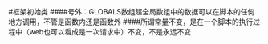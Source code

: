 #框架初始类
####号外：GLOBALS数组超全局数组中的数据可以在脚本的任何地方调用，不管是函数内还是函数外
####所谓常量不变，是在一个脚本的执行过程中（web也可以看成是一次请求中）不变，不是永远不变
